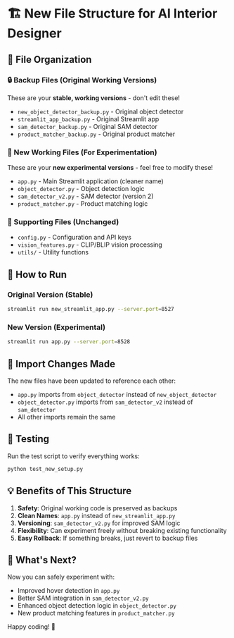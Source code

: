 # 🏗️ New File Structure for AI Interior Designer

## 📁 File Organization

### 🔒 Backup Files (Original Working Versions)
These are your **stable, working versions** - don't edit these!

- `new_object_detector_backup.py` - Original object detector
- `streamlit_app_backup.py` - Original Streamlit app  
- `sam_detector_backup.py` - Original SAM detector
- `product_matcher_backup.py` - Original product matcher

### 🚀 New Working Files (For Experimentation)
These are your **new experimental versions** - feel free to modify these!

- `app.py` - Main Streamlit application (cleaner name)
- `object_detector.py` - Object detection logic
- `sam_detector_v2.py` - SAM detector (version 2)
- `product_matcher.py` - Product matching logic

### 🔗 Supporting Files (Unchanged)
- `config.py` - Configuration and API keys
- `vision_features.py` - CLIP/BLIP vision processing
- `utils/` - Utility functions

## 🚀 How to Run

### Original Version (Stable)
```bash
streamlit run new_streamlit_app.py --server.port=8527
```

### New Version (Experimental)
```bash
streamlit run app.py --server.port=8528
```

## 🔄 Import Changes Made

The new files have been updated to reference each other:

- `app.py` imports from `object_detector` instead of `new_object_detector`
- `object_detector.py` imports from `sam_detector_v2` instead of `sam_detector`
- All other imports remain the same

## 🧪 Testing

Run the test script to verify everything works:
```bash
python test_new_setup.py
```

## 💡 Benefits of This Structure

1. **Safety**: Original working code is preserved as backups
2. **Clean Names**: `app.py` instead of `new_streamlit_app.py`
3. **Versioning**: `sam_detector_v2.py` for improved SAM logic
4. **Flexibility**: Can experiment freely without breaking existing functionality
5. **Easy Rollback**: If something breaks, just revert to backup files

## 🎯 What's Next?

Now you can safely experiment with:
- Improved hover detection in `app.py`
- Better SAM integration in `sam_detector_v2.py`
- Enhanced object detection logic in `object_detector.py`
- New product matching features in `product_matcher.py`

Happy coding! 🎉 